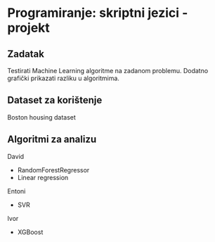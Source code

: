 # Programiranje: skriptni jezici - projekt
## Zadatak
Testirati Machine Learning algoritme na zadanom problemu.
Dodatno grafički prikazati razliku u algoritmima.

## Dataset za korištenje
Boston housing dataset

## Algoritmi za analizu
David 
 - RandomForestRegressor
 - Linear regression

Entoni
 - SVR

Ivor
 - XGBoost

